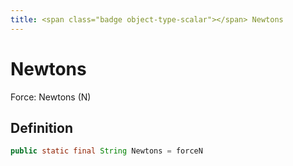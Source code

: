 ```yaml
---
title: <span class="badge object-type-scalar"></span> Newtons
---
```

# <span class="badge object-type-scalar"></span> Newtons

Force: Newtons (N)

## Definition

```java
public static final String Newtons = forceN
```
